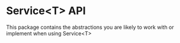 # Service&lt;T&gt; API

This package contains the abstractions you are likely to work with or implement when using Service&lt;T&gt;


